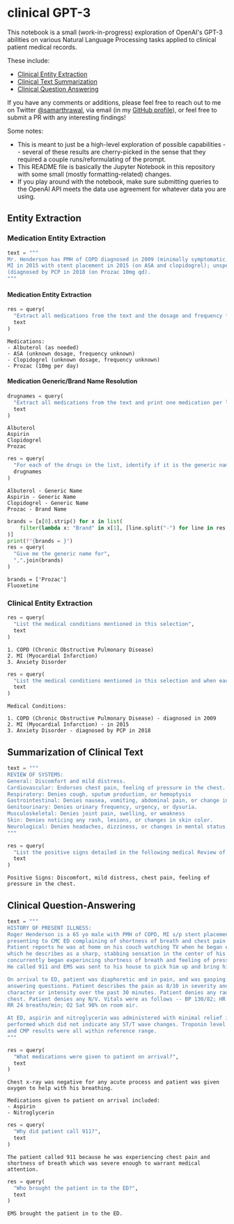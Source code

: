 # clinical GPT-3
This notebook is a small (work-in-progress) exploration of OpenAI's GPT-3 abilities on various Natural Language Processing tasks applied to clinical patient medical records. 

These include:
- [Clinical Entity Extraction](https://github.com/cactiML/clinical-gpt#entity-extraction)
- [Clinical Text Summarization](https://github.com/cactiML/clinical-gpt#summarization-of-clinical-text)
- [Clinical Question Answering](https://github.com/cactiML/clinical-gpt#clinical-question-answering)

If you have any comments or additions, please feel free to reach out to me on Twitter [@samarthrawal](https://twitter.com/samarthrawal), via email (in my [GitHub profile](http://github.com/samrawal)), or feel free to submit a PR with any interesting findings!

Some notes:
- This is meant to just be a high-level exploration of possible capabilities -- several of these results are cherry-picked in the sense that they required a couple runs/reformulating of the prompt.
- This README file is basically the Jupyter Notebook in this repository with some small (mostly formatting-related) changes. 
- If you play around with the notebook, make sure submitting queries to the OpenAI API meets the data use agreement for whatever data you are using.


## Entity Extraction

### Medication Entity Extraction


```python
text = """
Mr. Henderson has PMH of COPD diagnosed in 2009 (minimally symptomatic, uses albuterol PRN); 
MI in 2015 with stent placement in 2015 (on ASA and clopidogrel); unspecified anxiety disorder 
(diagnosed by PCP in 2018 (on Prozac 10mg qd).
"""
```

#### Medication Entity Extraction


```python
res = query(
  "Extract all medications from the text and the dosage and frequency for each if specified", 
  text
)
```

    Medications:
    - Albuterol (as needed) 
    - ASA (unknown dosage, frequency unknown) 
    - Clopidogrel (unknown dosage, frequency unknown) 
    - Prozac (10mg per day)


#### Medication Generic/Brand Name Resolution


```python
drugnames = query(
  "Extract all medications from the text and print one medication per line", 
  text
)
```

    Albuterol
    Aspirin
    Clopidogrel
    Prozac



```python
res = query(
  "For each of the drugs in the list, identify if it is the generic name or Brand name of the drug.", 
  drugnames
)
```

    Albuterol - Generic Name
    Aspirin - Generic Name
    Clopidogrel - Generic Name
    Prozac - Brand Name



```python
brands = [x[0].strip() for x in list(
    filter(lambda x: "Brand" in x[1], [line.split("-") for line in res.split("\n")])
)]
print(f"{brands = }")
res = query(
  "Give me the generic name for", 
  ",".join(brands)
)
```

    brands = ['Prozac']
    Fluoxetine


### Clinical Entity Extraction


```python
res = query(
  "List the medical conditions mentioned in this selection",
  text
)
```

    1. COPD (Chronic Obstructive Pulmonary Disease)
    2. MI (Myocardial Infarction)
    3. Anxiety Disorder



```python
res = query(
  "List the medical conditions mentioned in this selection and when each occured, if mentioned",
  text
)
```

    Medical Conditions:
    
    1. COPD (Chronic Obstructive Pulmonary Disease) - diagnosed in 2009
    2. MI (Myocardial Infarction) - in 2015 
    3. Anxiety Disorder - diagnosed by PCP in 2018


## Summarization of Clinical Text


```python
text = """
REVIEW OF SYSTEMS:
General: Discomfort and mild distress.
Cardiovascular: Endorses chest pain, feeling of pressure in the chest. Denies palpitations.
Respiratory: Denies cough, sputum production, or hemoptysis
Gastrointestinal: Denies nausea, vomiting, abdominal pain, or change in bowel habits.
Genitourinary: Denies urinary frequency, urgency, or dysuria.
Musculoskeletal: Denies joint pain, swelling, or weakness 
Skin: Denies noticing any rash, lesions, or changes in skin color.
Neurological: Denies headaches, dizziness, or changes in mental status.
"""
```


```python
res = query(
  "List the positive signs detailed in the following medical Review of Systems",
  text
)
```

    Positive Signs: Discomfort, mild distress, chest pain, feeling of pressure in the chest.


## Clinical Question-Answering


```python
text = """
HISTORY OF PRESENT ILLNESS:
Roger Henderson is a 65 yo male with PMH of COPD, MI s/p stent placement 2015, anxiety, 
presenting to CMC ED complaining of shortness of breath and chest pain for past 30 minutes. 
Patient reports he was at home on his couch watching TV when he began experiencing pain 
which he describes as a sharp, stabbing sensation in the center of his chest. Patient 
concurrently began experincing shortness of breath and feeling of pressure in his chest. 
He called 911 and EMS was sent to his house to pick him up and bring him to ED. 

On arrival to ED, patient was diaphoretic and in pain, and was gasping for air while 
answering questions. Patient describes the pain as 8/10 in severity and has not changed in 
character or intensity over the past 30 minutes. Patient denies any radiation of pain beyond 
chest. Patient denies any N/V. Vitals were as follows -- BP 130/82; HR 110 bpm;  
RR 24 breaths/min; O2 Sat 98% on room air.

At ED, aspirin and nitroglycerin was administered with minimal relief in symptoms. EKG was 
performed which did not indicate any ST/T wave changes. Troponin level non-elevated. CBC
and CMP results were all within reference range. 
"""
```


```python
res = query(
  "What medications were given to patient on arrival?",
  text
)
```

    Chest x-ray was negative for any acute process and patient was given oxygen to help with his breathing. 
    
    Medications given to patient on arrival included:
    - Aspirin
    - Nitroglycerin



```python
res = query(
  "Why did patient call 911?",
  text
)
```

    The patient called 911 because he was experiencing chest pain and shortness of breath which was severe enough to warrant medical attention.



```python
res = query(
  "Who brought the patient in to the ED?",
  text
)
```

    EMS brought the patient in to the ED.

